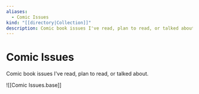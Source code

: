 ```yaml
---
aliases:
  - Comic Issues
kind: "[[directory|Collection]]"
description: Comic book issues I've read, plan to read, or talked about.
---
```

# Comic Issues
Comic book issues I've read, plan to read, or talked about.

![[Comic Issues.base]]